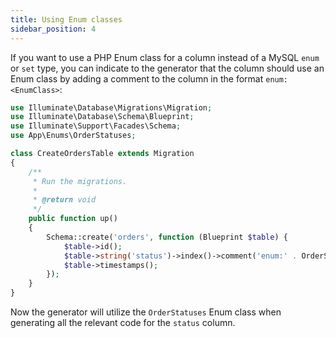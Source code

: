 ```yaml
---
title: Using Enum classes
sidebar_position: 4
---
```


If you want to use a PHP Enum class for a column instead of a MySQL `enum` or `set` type, you can indicate to the generator that the column should use an Enum class by adding a comment to the column in the format `enum:<EnumClass>`:

```php
use Illuminate\Database\Migrations\Migration;
use Illuminate\Database\Schema\Blueprint;
use Illuminate\Support\Facades\Schema;
use App\Enums\OrderStatuses;

class CreateOrdersTable extends Migration
{
    /**
     * Run the migrations.
     *
     * @return void
     */
    public function up()
    {
        Schema::create('orders', function (Blueprint $table) {
            $table->id();           
            $table->string('status')->index()->comment('enum:' . OrderStatuses::class);
            $table->timestamps();
        });
    }
}
```

Now the generator will utilize the `OrderStatuses` Enum class when generating all the relevant code for the `status` column.
